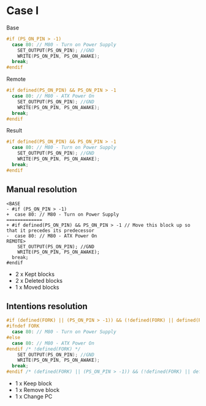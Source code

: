# Case I
Base
```cpp
#if (PS_ON_PIN > -1)
  case 80: // M80 - Turn on Power Supply
    SET_OUTPUT(PS_ON_PIN); //GND
    WRITE(PS_ON_PIN, PS_ON_AWAKE);
  break;
#endif
```
Remote
```cpp
#if defined(PS_ON_PIN) && PS_ON_PIN > -1
  case 80: // M80 - ATX Power On
    SET_OUTPUT(PS_ON_PIN); //GND
    WRITE(PS_ON_PIN, PS_ON_AWAKE);
  break;
#endif
```
Result
```cpp
#if defined(PS_ON_PIN) && PS_ON_PIN > -1
  case 80: // M80 - Turn on Power Supply
    SET_OUTPUT(PS_ON_PIN); //GND
    WRITE(PS_ON_PIN, PS_ON_AWAKE);
  break;
#endif
```
## Manual resolution
```
<BASE
- #if (PS_ON_PIN > -1)
+  case 80: // M80 - Turn on Power Supply
=============
+ #if defined(PS_ON_PIN) && PS_ON_PIN > -1 // Move this block up so that it precedes its predecessor
-  case 80: // M80 - ATX Power On
REMOTE>
    SET_OUTPUT(PS_ON_PIN); //GND
    WRITE(PS_ON_PIN, PS_ON_AWAKE);
  break;
#endif
```

* 2 x Kept blocks
* 2 x Deleted blocks
* 1 x Moved blocks

## Intentions resolution
```cpp
#if (defined(FORK) || (PS_ON_PIN > -1)) && (!defined(FORK) || defined(PS_ON_PIN) && PS_ON_PIN > -1)
#ifndef FORK
  case 80: // M80 - Turn on Power Supply
#else
  case 80: // M80 - ATX Power On
#endif /* !defined(FORK) */
    SET_OUTPUT(PS_ON_PIN); //GND
    WRITE(PS_ON_PIN, PS_ON_AWAKE);
  break;
#endif /* (defined(FORK) || (PS_ON_PIN > -1)) && (!defined(FORK) || defined(PS_ON_PIN) && PS_ON_PIN > -1) */
```

* 1 x Keep block
* 1 x Remove block
* 1 x Change PC
